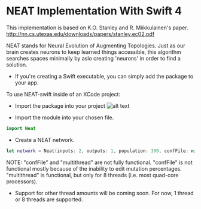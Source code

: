 # NEAT Implementation With Swift 4

This implementation is based on K.O. Stanley and R. Miikkulainen's paper.
  http://nn.cs.utexas.edu/downloads/papers/stanley.ec02.pdf
  
NEAT stands for Neural Evolution of Augmenting Topologies. Just as our brain creates neurons to keep learned things accessible, this algorithm searches spaces minimally by aslo creating 'neurons' in order to find a solution.





- If you're creating a Swift executable, you can simply add the package to your app.


To use NEAT-swift inside of an XCode project:

- Import the package into your project
![alt text](http://www.troydeville.com/wp-content/uploads/2018/06/neatImport.png)

- Import the module into your chosen file.
```Swift
import Neat
```

- Create a NEAT network.
```Swift
let network = Neat(inputs: 2, outputs: 1, population: 300, confFile: nil, multithread: false)
```
NOTE: "confFile" and "multithread" are not fully functional.
  "confFile" is not functional mostly because of the inability to edit mutation percentages.
  "multithread" is functional, but only for 8 threads (i.e. most quad-core processors).
  - Support for other thread amounts will be coming soon. For now, 1 thread or 8 threads are supported.
  

